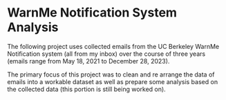 # WarnMe Notification System Analysis

The following project uses collected emails from the UC Berkeley WarnMe Notification system (all from my inbox) over the course of three years (emails range from May 18, 2021  to December 28, 2023).

The primary focus of this project was to clean and re arrange the data of emails into a workable dataset as well as prepare some analysis based on the collected data (this portion is still being worked on). 


